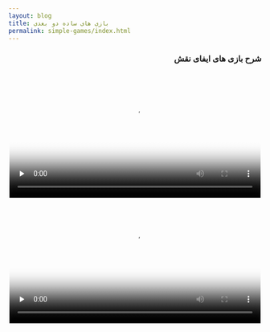 ```yaml
---
layout: blog
title: بازی های ساده دو بعدی
permalink: simple-games/index.html
---
```

<div dir="rtl">
<h3>شرح بازی های ایفای نقش</h3>
<p style="text-align: center;"><video width="500" poster="{{ site.baseurl }}/assets/farsi_videos/3.1.jpg" preload="none" controls="controls"><source src="https://www.dropbox.com/s/hox1me5l8aq8rnf/3-%20Text%20Based%20RPG%20%281%29.mp4?dl=1" type="video/mp4" />مرورگر شما قدیمی است! لطفا برای نمایش فیلم آن را به روز نمایید. </video> <br />
<video width="500" poster="{{ site.baseurl }}/assets/farsi_videos/3.2.jpg" preload="none" controls="controls"><source src="https://www.dropbox.com/s/0e2v3lgvw8zj9yg/3-%20Text%20Based%20RPG%20%282%29.mp4?dl=1" type="video/mp4" />مرورگر شما قدیمی است! لطفا برای نمایش فیلم آن را به روز نمایید. 
</video></p>
</div>
